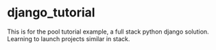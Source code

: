 # django_tutorial

This is for the pool tutorial example, a full stack python django solution. Learning to launch projects similar in stack.
